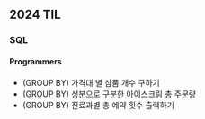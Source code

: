 ## 2024 TIL
### SQL     
#### Programmers   
* (GROUP BY) 가격대 별 삼품 개수 구하기   
* (GROUP BY) 성분으로 구분한 아이스크림 총 주문량   
* (GROUP BY) 진료과별 총 예약 횟수 출력하기 
